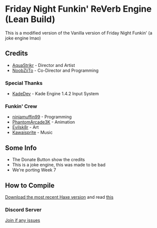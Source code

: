 # Friday Night Funkin' ReVerb Engine (Lean Build)
This is a modified version of the Vanilla version of Friday Night Funkin' (a joke engine lmao)

## Credits
* [AquaStrikr](https://twitter.com/AquaStrikr_) - Director and Artist
* [NoobZiiTo](https://twitter.com/NoobZiiTo1) - Co-Director and Programming

### Special Thanks
* [KadeDev](https://twitter.com/kade0912) - Kade Engine 1.4.2 Input System

### Funkin' Crew
* [ninjamuffin99](https://twitter.com/ninja_muffin99) - Programming
* [PhantomArcade3K](https://twitter.com/phantomarcade3k) - Animation
* [Evilsk8r](https://twitter.com/evilsk8r) - Art
* [Kawaisprite](https://twitter.com/kawaisprite) - Music

## Some Info
* The Donate Button show the credits
* This is a joke engine, this was made to be bad
* We're porting Week 7

## How to Compile
[Download the most recent Haxe version](https://haxe.org/download/) and read [this](https://github.com/ninjamuffin99/Funkin#build-instructions)

### Discord Server
[Join if any issues](discord.gg/qjbqdnstaf)

